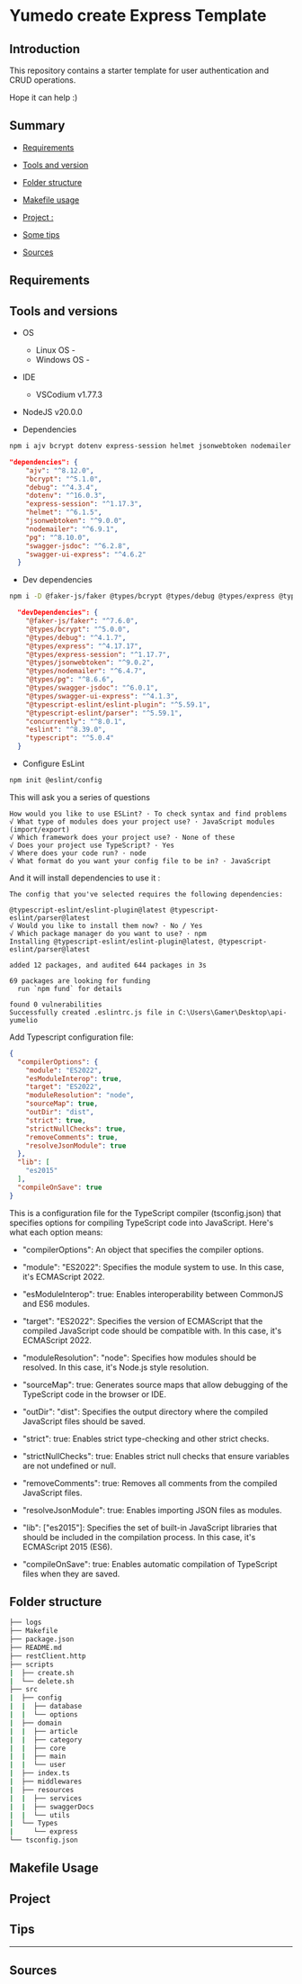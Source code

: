 # Yumedo create Express Template

## Introduction

This repository contains a starter template for user authentication and CRUD operations.

Hope it can help :)

## Summary

- [Requirements](#requirements)
- [Tools and version](#tools-and-versions)
- [Folder structure](#folder-structure)
- [Makefile usage](#makefile-usage)
- [Project :](#project)
- [Some tips](#tips)

- [Sources](#sources)

## Requirements

## Tools and versions

- OS
  - Linux OS -
  - Windows OS -

- IDE
  - VSCodium v1.77.3

- NodeJS v20.0.0

- Dependencies

```sh
npm i ajv bcrypt dotenv express-session helmet jsonwebtoken nodemailer pg swagger-jsdoc swagger-ui-express debug
```

```json
"dependencies": {
    "ajv": "^8.12.0",
    "bcrypt": "^5.1.0",
    "debug": "^4.3.4",
    "dotenv": "^16.0.3",
    "express-session": "^1.17.3",
    "helmet": "^6.1.5",
    "jsonwebtoken": "^9.0.0",
    "nodemailer": "^6.9.1",
    "pg": "^8.10.0",
    "swagger-jsdoc": "^6.2.8",
    "swagger-ui-express": "^4.6.2"
  }
```

- Dev dependencies

```sh
npm i -D @faker-js/faker @types/bcrypt @types/debug @types/express @types/express-session @types/jsonwebtoken @types/nodemailer @types/pg @types/supertest @types/swagger-jsdoc @types/swagger-ui-express @typescript-eslint/eslint-plugin @typescript-eslint/parser concurrently eslint typescript
```

```json
  "devDependencies": {
    "@faker-js/faker": "^7.6.0",
    "@types/bcrypt": "^5.0.0",
    "@types/debug": "^4.1.7",
    "@types/express": "^4.17.17",
    "@types/express-session": "^1.17.7",
    "@types/jsonwebtoken": "^9.0.2",
    "@types/nodemailer": "^6.4.7",
    "@types/pg": "^8.6.6",
    "@types/swagger-jsdoc": "^6.0.1",
    "@types/swagger-ui-express": "^4.1.3",
    "@typescript-eslint/eslint-plugin": "^5.59.1",
    "@typescript-eslint/parser": "^5.59.1",
    "concurrently": "^8.0.1",
    "eslint": "^8.39.0",
    "typescript": "^5.0.4"
  }
```

- Configure EsLint

```sh
npm init @eslint/config
```

This will ask you a series of questions

    How would you like to use ESLint? · To check syntax and find problems
    √ What type of modules does your project use? · JavaScript modules (import/export)
    √ Which framework does your project use? · None of these
    √ Does your project use TypeScript? · Yes
    √ Where does your code run? · node
    √ What format do you want your config file to be in? · JavaScript

And it will install dependencies to use it :

```
The config that you've selected requires the following dependencies:

@typescript-eslint/eslint-plugin@latest @typescript-eslint/parser@latest
√ Would you like to install them now? · No / Yes
√ Which package manager do you want to use? · npm
Installing @typescript-eslint/eslint-plugin@latest, @typescript-eslint/parser@latest

added 12 packages, and audited 644 packages in 3s

69 packages are looking for funding
  run `npm fund` for details

found 0 vulnerabilities
Successfully created .eslintrc.js file in C:\Users\Gamer\Desktop\api-yumelio
```

Add Typescript configuration file:

```json
{
  "compilerOptions": {
    "module": "ES2022",
    "esModuleInterop": true,
    "target": "ES2022",
    "moduleResolution": "node",
    "sourceMap": true,
    "outDir": "dist",
    "strict": true,
    "strictNullChecks": true,
    "removeComments": true,
    "resolveJsonModule": true
  },
  "lib": [
    "es2015"
  ],
  "compileOnSave": true
}
```

This is a configuration file for the TypeScript compiler (tsconfig.json) that specifies options for compiling TypeScript code into JavaScript. Here's what each option means:

- "compilerOptions": An object that specifies the compiler options.

- "module": "ES2022": Specifies the module system to use. In this case, it's ECMAScript 2022.

- "esModuleInterop": true: Enables interoperability between CommonJS and ES6 modules.

- "target": "ES2022": Specifies the version of ECMAScript that the compiled JavaScript code should be compatible with. In this case, it's ECMAScript 2022.

- "moduleResolution": "node": Specifies how modules should be resolved. In this case, it's Node.js style resolution.

- "sourceMap": true: Generates source maps that allow debugging of the TypeScript code in the browser or IDE.

- "outDir": "dist": Specifies the output directory where the compiled JavaScript files should be saved.

- "strict": true: Enables strict type-checking and other strict checks.

- "strictNullChecks": true: Enables strict null checks that ensure variables are not undefined or null.

- "removeComments": true: Removes all comments from the compiled JavaScript files.

- "resolveJsonModule": true: Enables importing JSON files as modules.

- "lib": ["es2015"]: Specifies the set of built-in JavaScript libraries that should be included in the compilation process. In this case, it's ECMAScript 2015 (ES6).

- "compileOnSave": true: Enables automatic compilation of TypeScript files when they are saved.

## Folder structure

```sh
├── logs
├── Makefile
├── package.json
├── README.md
├── restClient.http
├── scripts
|  ├── create.sh
|  └── delete.sh
├── src
|  ├── config
|  |  ├── database
|  |  └── options
|  ├── domain
|  |  ├── article
|  |  ├── category
|  |  ├── core
|  |  ├── main
|  |  └── user
|  ├── index.ts
|  ├── middlewares
|  ├── resources
|  |  ├── services
|  |  ├── swaggerDocs
|  |  └── utils
|  └── Types
|     └── express
└── tsconfig.json
```

## Makefile Usage

## Project

###

## Tips

---

## Sources
